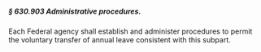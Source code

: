 ##### § 630.903 Administrative procedures. #####

Each Federal agency shall establish and administer procedures to permit the voluntary transfer of annual leave consistent with this subpart.